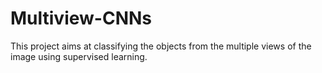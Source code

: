 # Multiview-CNNs
This project aims at classifying the objects from the multiple views of the image using supervised learning.
